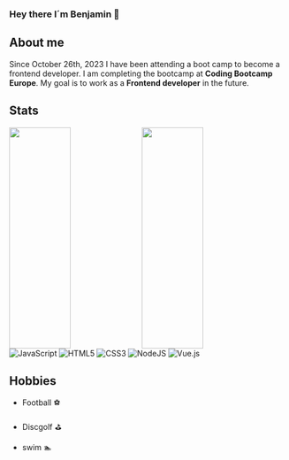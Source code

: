 ### Hey there I´m Benjamin 👋

## About me

Since October 26th, 2023 I have been attending a boot camp to become a frontend developer. I am completing the bootcamp at **Coding Bootcamp Europe**.
My goal is to work as a __Frontend developer__ in the future.

## Stats

<img align="left" width="47%" height="400px" src="https://github-readme-stats.vercel.app/api?username=BenjaminLupa&show_icons=true&theme=merko" />
<img align="left" width="47%" height="400px" src="https://github-readme-stats.vercel.app/api/top-langs/?username=BenjaminLupa" />

![JavaScript](https://img.shields.io/badge/javascript-%23323330.svg?style=for-the-badge&logo=javascript&logoColor=%23F7DF1E)
![HTML5](https://img.shields.io/badge/html5-%23E34F26.svg?style=for-the-badge&logo=html5&logoColor=white)
![CSS3](https://img.shields.io/badge/css3-%231572B6.svg?style=for-the-badge&logo=css3&logoColor=white)
![NodeJS](https://img.shields.io/badge/node.js-6DA55F?style=for-the-badge&logo=node.js&logoColor=white)
![Vue.js](https://img.shields.io/badge/vuejs-%2335495e.svg?style=for-the-badge&logo=vuedotjs&logoColor=%234FC08D)
## Hobbies
- Football :soccer:

- Discgolf :golf:

- swim :swimmer:
